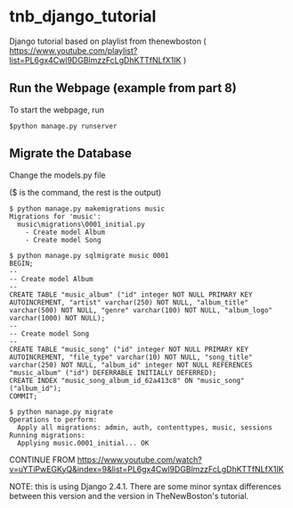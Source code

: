 # tnb_django_tutorial
Django tutorial based on playlist from thenewboston ( https://www.youtube.com/playlist?list=PL6gx4Cwl9DGBlmzzFcLgDhKTTfNLfX1IK )

## Run the Webpage (example from part 8)

To start the webpage, run
```shell
$python manage.py runserver
```

## Migrate the Database

Change the models.py file

($ is the command, the rest is the output)
```shell
$ python manage.py makemigrations music
Migrations for 'music':
  music\migrations\0001_initial.py
    - Create model Album
    - Create model Song
```

```shell
$ python manage.py sqlmigrate music 0001
BEGIN;
--
-- Create model Album
--
CREATE TABLE "music_album" ("id" integer NOT NULL PRIMARY KEY AUTOINCREMENT, "artist" varchar(250) NOT NULL, "album_title" varchar(500) NOT NULL, "genre" varchar(100) NOT NULL, "album_logo" varchar(1000) NOT NULL);
--
-- Create model Song
--
CREATE TABLE "music_song" ("id" integer NOT NULL PRIMARY KEY AUTOINCREMENT, "file_type" varchar(10) NOT NULL, "song_title" varchar(250) NOT NULL, "album_id" integer NOT NULL REFERENCES "music_album" ("id") DEFERRABLE INITIALLY DEFERRED);
CREATE INDEX "music_song_album_id_62a413c8" ON "music_song" ("album_id");
COMMIT;
```

```shell
$ python manage.py migrate
Operations to perform:
  Apply all migrations: admin, auth, contenttypes, music, sessions
Running migrations:
  Applying music.0001_initial... OK
```


CONTINUE FROM
https://www.youtube.com/watch?v=uYTiPwEGKyQ&index=9&list=PL6gx4Cwl9DGBlmzzFcLgDhKTTfNLfX1IK


NOTE: this is using Django 2.4.1. There are some minor syntax differences between this version and the version in TheNewBoston's tutorial.
